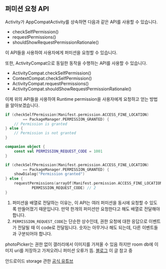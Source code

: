 ## 퍼미션 요청 API

Activity가 AppCompatActivity를 상속하면 다음과 같은 API를 사용할 수 있습니다.

- checkSelfPermission()
- requestPermissions()
- shouldShowRequestPermissionRationale()

이 API들을 사용하여 사용자에게 퍼미션을 요청할 수 있습니다.

또한, ActivityCompat으로 동일한 동작을 수행하는 API를 사용할 수 있습니다.

- ActivityCompat.checkSelfPermission()
- ContextCompat.checkSelfPermission()
- ActivityCompat.requestPermissions()
- ActivityCompat.shouldShowRequestPermissionRationale()


이제 위의 API들을 사용하여 Runtime permission을 사용자에게 요청하고 얻는 방법을 알아보겠습니다.



```kotlin
if (checkSelfPermission(Manifest.permission.ACCESS_FINE_LOCATION)
        == PackageManager.PERMISSION_GRANTED) {
    // Permission is granted
} else {
    // Permission is not granted
}
```

```kotlin
companion object {
    const val PERMISSION_REQUEST_CODE = 1001
}

if (checkSelfPermission(Manifest.permission.ACCESS_FINE_LOCATION)
        == PackageManager.PERMISSION_GRANTED) {
    showDialog("Permission granted")
} else {
    requestPermissions(arrayOf(Manifest.permission.ACCESS_FINE_LOCATION), // 1
            PERMISSION_REQUEST_CODE) // 2
}
```
1. 퍼미션을 배열로 전달하는 이유는, 이 API는 여러 퍼미션을 동시에 요청할 수 있도록 만들어졌기 때문입니다. 만약 한개의 퍼미션만 요청한다고 해도 배열로 전달해야 합니다.
2. `PERMISSION_REQUEST_CODE`는 단순한 상수인데, 권한 요청에 대한 응답으로 이벤트가 전달될 때 이 code로 전달됩니다. 숫자는 아무거나 해도 되는데, 다른 이벤트들과 구분되어야 합니다.


photoPicker는 권한 없이 갤러리에서 이미지를 가져올 수 있음
하지만 room db에 이미지 uri를 저장하고 가져오려니 퍼미션 오류가 뜸.
[블로그](https://salmonpack.tistory.com/46) 이 글 참고 중

안드로이드 storage 관한  [공식 유튜브](https://www.youtube.com/watch?v=jcO6p5TlcGs)

